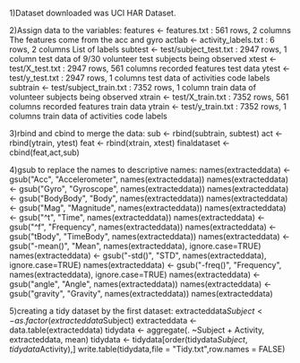 1)Dataset downloaded was UCI HAR Dataset.

2)Assign data to the variables:
features <- features.txt : 561 rows, 2 columns
The features come from the acc and gyro
actlab <- activity_labels.txt : 6 rows, 2 columns
List of labels
subtest <- test/subject_test.txt : 2947 rows, 1 column
test data of 9/30 volunteer test subjects being observed
xtest <- test/X_test.txt : 2947 rows, 561 columns
recorded features test data
ytest <- test/y_test.txt : 2947 rows, 1 columns
test data of activities code labels
subtrain <- test/subject_train.txt : 7352 rows, 1 column
train data of volunteer subjects being observed
xtrain <- test/X_train.txt : 7352 rows, 561 columns
recorded features train data
ytrain <- test/y_train.txt : 7352 rows, 1 columns
train data of activities code labels

3)rbind and cbind to merge the data:
sub <- rbind(subtrain, subtest)
act <- rbind(ytrain, ytest)
feat <- rbind(xtrain, xtest)
finaldataset <- cbind(feat,act,sub)

4)gsub to replace the names to descriptive names:
names(extracteddata) <- gsub("Acc", "Accelerometer", names(extracteddata))
names(extracteddata) <- gsub("Gyro", "Gyroscope", names(extracteddata))
names(extracteddata) <- gsub("BodyBody", "Body", names(extracteddata))
names(extracteddata) <- gsub("Mag", "Magnitude", names(extracteddata))
names(extracteddata) <- gsub("^t", "Time", names(extracteddata))
names(extracteddata) <- gsub("^f", "Frequency", names(extracteddata))
names(extracteddata) <- gsub("tBody", "TimeBody", names(extracteddata))
names(extracteddata) <- gsub("-mean()", "Mean", names(extracteddata), ignore.case=TRUE)
names(extracteddata) <- gsub("-std()", "STD", names(extracteddata), ignore.case=TRUE)
names(extracteddata) <- gsub("-freq()", "Frequency", names(extracteddata), ignore.case=TRUE)
names(extracteddata) <- gsub("angle", "Angle", names(extracteddata))
names(extracteddata) <- gsub("gravity", "Gravity", names(extracteddata))
names(extracteddata)

5)creating a tidy dataset by the first dataset:
extracteddata$Subject <- as.factor(extracteddata$Subject)
extracteddata <- data.table(extracteddata)
tidydata <- aggregate(. ~Subject + Activity, extracteddata, mean)
tidydata <- tidydata[order(tidydata$Subject,tidydata$Activity),]
write.table(tidydata,file = "Tidy.txt",row.names = FALSE)

